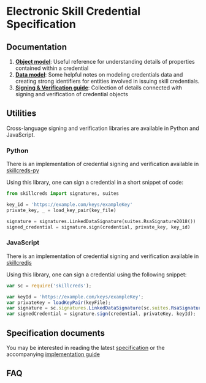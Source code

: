 # Electronic Skill Credential Specification 

## Documentation

1. **[Object model](object-model)**: Useful reference for understanding details of properties contained within a credential
1. **[Data model](data-model)**: Some helpful notes on modeling credentials data and creating strong identifiers for entities involved in issuing skill credentials.
1. **[Signing & Verification guide](signing-verification)**: Collection of details connected with signing and verification of credential objects

## Utilities 
Cross-language signing and verification libraries are available in Python and JavaScript.

### Python
There is an implementation of credential signing and verification available in [skillcreds-py](https://github.com/bharatskills/skillcreds-py)

Using this library, one can sign a credential in a short snippet of code:

```py
from skillcreds import signatures, suites

key_id = 'https://example.com/keys/exampleKey'
private_key, _ = load_key_pair(key_file)

signature = signatures.LinkedDataSignature(suites.RsaSignature2018())
signed_credential = signature.sign(credential, private_key, key_id)
```  

### JavaScript
There is an implementation of credential signing and verification available in [skillcredjs](https://github.com/bharatskills/skillcredsjs)

Using this library, one can sign a credential using the following snippet:

```js
var sc = require('skillcreds');

var keyId = 'https://example.com/keys/exampleKey';
var privateKey = loadKeyPair(keyFile);
var signature = sc.signatures.LinkedDataSignature(sc.suites.RsaSignature2018());
var signedCredential = signature.sign(credential, privateKey, keyId);
```

## Specification documents

You may be interested in reading the latest [specification](/v1/spec.pdf) or the accompanying [implementation guide](/v1/implementation_guide.pdf)

## FAQ

